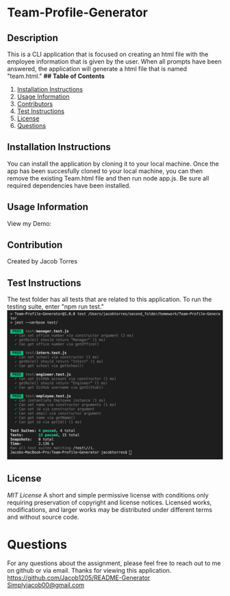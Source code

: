 # Team-Profile-Generator

## Description

This is a CLI application that is focused on creating an html file with the employee information that is given by the user. When all prompts have been answered, the application will generate a html file that is named "team.html."
**## Table of Contents**

1. [Installation Instructions](#installation-instructions)
2. [Usage Information](#usage-information)
3. [Contributors](#contributors)
4. [Test Instructions](#test-instructions)
5. [License](#license)
6. [Questions](#questions)

## Installation Instructions

You can install the application by cloning it to your local machine. Once the app has been succesfully cloned to your local machine, you can then remove the existing Team.html file and then run node app.js. Be sure all required dependencies have been installed.

## Usage Information

View my Demo:

## Contribution

Created by Jacob Torres

## Test Instructions

The test folder has all tests that are related to this application. To run the testing suite, enter "npm run test."
<img src="./images/testingSuite1.png">

## License

_MIT License_
A short and simple permissive license with conditions only requiring preservation of copyright and license notices. Licensed works, modifications, and larger works may be distributed under different terms and without source code.

# Questions

For any questions about the assignment, please feel free to reach out to me on github or via email. Thanks for viewing this application.
https://github.com/Jacob1205/README-Generator
Simplyjacob00@gmail.com
